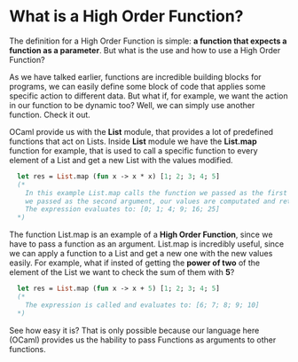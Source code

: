 # What is a High Order Function?
The definition for a High Order Function is simple: **a function that expects a function as a parameter**. But what is the use and how to use a High Order Function?

As we have talked earlier, functions are incredible building blocks for programs, we can easily define some block of code that applies some specific action to different data. But what if, for example, we want the action in our function to be dynamic too? Well, we can simply use another function. Check it out.

OCaml provide us with the **List** module, that provides a lot of predefined functions that act on Lists. Inside **List** module we have the **List.map** function for example, that is used to call a specific function to every element of a List and get a new List with the values modified.

```ocaml
  let res = List.map (fun x -> x * x) [1; 2; 3; 4; 5] 
  (* 
    In this example List.map calls the function we passed as the first argument to every element of the list
    we passed as the second argument, our values are computated and returned on a new List
    The expression evaluates to: [0; 1; 4; 9; 16; 25]
  *)
```

The function List.map is an example of a **High Order Function**, since we have to pass a function as an argument. List.map is incredibly useful, since we can apply a function to a List and get a new one with the new values easily. For example, what if insted of getting the **power of two** of the element of the List we want to check the sum of them with **5**? 

```ocaml
  let res = List.map (fun x -> x + 5) [1; 2; 3; 4; 5] 
  (* 
    The expression is called and evaluates to: [6; 7; 8; 9; 10]
  *)
```

See how easy it is? That is only possible because our language here (OCaml) provides us the hability to pass Functions as arguments to other functions.